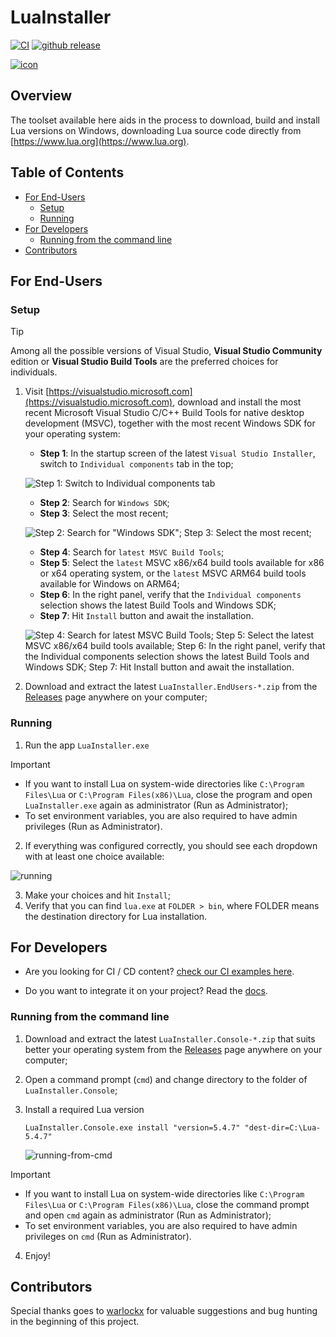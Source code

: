 # LuaInstaller

[![CI](https://github.com/luau-project/LuaInstaller/actions/workflows/CI.yaml/badge.svg)](./.github/workflows/CI.yaml)
[![github release](https://img.shields.io/github/release/luau-project/LuaInstaller.svg?logo=github)](https://github.com/luau-project/LuaInstaller/releases/latest)

[![icon](./LuaInstaller/Assets/LuaInstaller-256x256.ico)](#overview)

## Overview

The toolset available here aids in the process to download, build and install Lua versions on Windows, downloading Lua source code directly from [https://www.lua.org](https://www.lua.org). 

## Table of Contents
* [For End-Users](#for-end-users)
    * [Setup](#setup)
    * [Running](#running)
* [For Developers](#for-developers)
    * [Running from the command line](#running-from-the-command-line)
* [Contributors](#contributors)

## For End-Users

### Setup

> [!TIP]
> 
> Among all the possible versions of Visual Studio, **Visual Studio Community** edition or **Visual Studio Build Tools** are the preferred choices for individuals.

1. Visit [https://visualstudio.microsoft.com](https://visualstudio.microsoft.com), download and install the most recent Microsoft Visual Studio C/C++ Build Tools for native desktop development (MSVC), together with the most recent Windows SDK for your operating system:
    * **Step 1**: In the startup screen of the latest ```Visual Studio Installer```, switch to ```Individual components``` tab in the top;
    
    ![Step 1: Switch to Individual components tab](https://github.com/user-attachments/assets/f238d870-3ce9-4f69-8539-3c4484e08ec2)
    
    * **Step 2**: Search for ```Windows SDK```;
    * **Step 3**: Select the most recent;
    
    ![Step 2: Search for "Windows SDK"; Step 3: Select the most recent;](https://github.com/user-attachments/assets/5e45e783-129c-484e-a0e4-f557da6e8d5f)
    
    * **Step 4**: Search for ```latest MSVC Build Tools```;
    * **Step 5**: Select the ```latest``` MSVC x86/x64 build tools available for x86 or x64 operating system, or the ```latest``` MSVC ARM64 build tools available for Windows on ARM64;
    * **Step 6**: In the right panel, verify that the ```Individual components``` selection shows the latest Build Tools and Windows SDK;
    * **Step 7**: Hit ```Install``` button and await the installation.
    
    ![Step 4: Search for latest MSVC Build Tools; Step 5: Select the latest MSVC x86/x64 build tools available; Step 6: In the right panel, verify that the Individual components selection shows the latest Build Tools and Windows SDK; Step 7: Hit Install button and await the installation.](https://github.com/user-attachments/assets/b84e383e-fb2e-48cb-86cd-132b33b0a1fc)

2. Download and extract the latest ```LuaInstaller.EndUsers-*.zip``` from the [Releases](https://github.com/luau-project/LuaInstaller/releases/latest) page anywhere on your computer;

### Running

1. Run the app ```LuaInstaller.exe```

> [!IMPORTANT]
> 
> * If you want to install Lua on system-wide directories like ```C:\Program Files\Lua``` or ```C:\Program Files(x86)\Lua```, close the program and open ```LuaInstaller.exe``` again as administrator (Run as Administrator);
> * To set environment variables, you are also required to have admin privileges (Run as Administrator).

2. If everything was configured correctly, you should see each dropdown with at least one choice available:

![running](https://github.com/user-attachments/assets/47d03000-3036-403e-8fcc-3f9922ebba86)

3. Make your choices and hit ```Install```;
4. Verify that you can find ```lua.exe``` at ```FOLDER > bin```, where FOLDER means the destination directory for Lua installation.

## For Developers

* Are you looking for CI / CD content? [check our CI examples here](./docs/UsageCI.md).

* Do you want to integrate it on your project? Read the [docs](./docs/README.md).

### Running from the command line

1. Download and extract the latest ```LuaInstaller.Console-*.zip``` that suits better your operating system from the [Releases](https://github.com/luau-project/LuaInstaller/releases/latest) page anywhere on your computer;
2. Open a command prompt (`cmd`) and change directory to the folder of `LuaInstaller.Console`;
3. Install a required Lua version

   ```batch
   LuaInstaller.Console.exe install "version=5.4.7" "dest-dir=C:\Lua-5.4.7"
   ```

   ![running-from-cmd](https://github.com/user-attachments/assets/eaf0f4cf-7dd8-4e23-933a-b2290dea93ba)

> [!IMPORTANT]
> 
> * If you want to install Lua on system-wide directories like ```C:\Program Files\Lua``` or ```C:\Program Files(x86)\Lua```, close the command prompt and open ```cmd``` again as administrator (Run as Administrator);
> * To set environment variables, you are also required to have admin privileges on `cmd` (Run as Administrator).

4. Enjoy!

## Contributors

Special thanks goes to [warlockx](https://github.com/Warlockx) for valuable suggestions and bug hunting in the beginning of this project.
